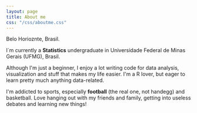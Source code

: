 ```yaml
---
layout: page
title: About me
css: "/css/aboutme.css"
---
```


<div id="aboutme-section">

<p class="about-text">
<span class="fas fa-map-marker-alt"></span>
Belo Horioznte, Brasil. 
</p>

<p class="about-text">
<span class="fa fa-graduation-cap about-icon"></span>
I´m currently a <strong>Statistics</strong> undergraduate in Universidade Federal de Minas Gerais (UFMG), Brasil. 
</p>

<p class="about-text">
<span class="fa fa-code about-icon"></span>
Although I'm just a beginner, I enjoy a lot writing code for data analysis, visualization and stuff that makes my life easier. I'm a R lover, but eager to learn pretty much anything data-related.
</p>

<p class="about-text">
<span class="fa fa-heart about-icon"></span>
I'm addicted to sports, especially <strong>football</strong> (the real one, not handegg) and basketball. Love hanging out with my friends and family, getting into useless debates and learning new things!
</p>

</div>
